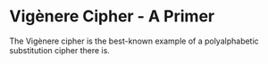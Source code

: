 # Vigènere Cipher - A Primer
 The Vigènere cipher is the best-known example of a polyalphabetic substitution cipher there is. 
